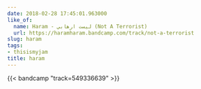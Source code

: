 ```yaml
---
date: 2018-02-28 17:45:01.963000
like_of:
  name: Haram - ليست ارهابي (Not A Terrorist)
  url: https://haramharam.bandcamp.com/track/not-a-terrorist
slug: haram
tags:
- thisismyjam
title: haram
---
```

{{< bandcamp "track=549336639" >}}
